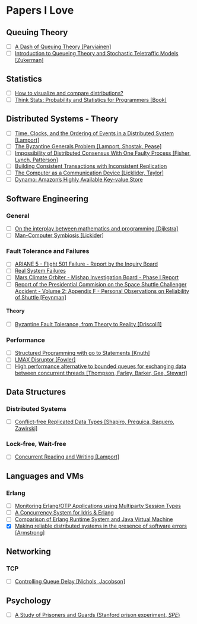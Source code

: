 # Papers I Love

## Queuing Theory

- [ ] [A Dash of Queuing Theory [Parviainen]](http://ss15-teropa.divshot.io/)
- [ ] [Introduction to Queueing Theory and Stochastic Teletraffic Models [Zukerman]](http://arxiv.org/pdf/1307.2968.pdf)

## Statistics

- [ ] [How to visualize and compare distributions?](https://flowingdata.com/2012/05/15/how-to-visualize-and-compare-distributions/)
- [ ] [Think Stats: Probability and Statistics for Programmers [Book]](http://greenteapress.com/thinkstats/thinkstats.pdf)

## Distributed Systems - Theory

- [ ] [Time, Clocks, and the Ordering of Events in a Distributed System [Lamport]](http://amturing.acm.org/p558-lamport.pdf)
- [ ] [The Byzantine Generals Problem [Lamport, Shostak, Pease]](http://research.microsoft.com/en-us/um/people/lamport/pubs/byz.pdf)
- [ ] [Impossibility of Distributed Consensus With One Faulty Process [Fisher, Lynch, Patterson]](http://groups.csail.mit.edu/tds/papers/Lynch/jacm85.pdf)
- [ ] [Building Consistent Transactions with Inconsistent Replication](http://delivery.acm.org/10.1145/2820000/2815404/p263-zhang.pdf?ip=89.75.157.114&id=2815404&acc=OA&key=4D4702B0C3E38B35%2E4D4702B0C3E38B35%2E4D4702B0C3E38B35%2ECF7AC3D0039C8615&CFID=745047049&CFTOKEN=22450389&__acm__=1452785384_94fae7896cb38250942cd2e84f121416)
- [ ] [The Computer as a Communication Device [Licklider, Taylor]](http://www.utexas.edu/lbj/archive/news/images/file/20_20_03_licklider-taylor-1.pdf)
- [ ] [Dynamo: Amazon’s Highly Available Key-value Store](http://www.allthingsdistributed.com/2007/10/amazons_dynamo.html)

## Software Engineering

### General

- [ ] [On the interplay between mathematics and programming [Dijkstra]](http://www.cs.utexas.edu/users/EWD/ewd06xx/EWD641.PDF)
- [ ] [Man-Computer Symbiosis [Lickider]](http://groups.csail.mit.edu/medg/people/psz/Licklider.html)

### Fault Tolerance and Failures

- [ ] [ARIANE 5 - Flight 501 Failure - Report by the Inquiry Board](http://esamultimedia.esa.int/docs/esa-x-1819eng.pdf)
- [ ] [Real System Failures](https://c3.nasa.gov/dashlink/static/media/other/Introduction1.html)
- [ ] [Mars Climate Orbiter - Mishap Investigation Board - Phase I Report](http://sunnyday.mit.edu/accidents/MCO_report.pdf)
- [ ] [Report of the Presidential Commision on the Space Shuttle Challenger Accident - Volume 2: Appendix F - Personal Observations on Reliability of Shuttle [Feynman]](http://history.nasa.gov/rogersrep/v2appf.htm)

#### Theory

- [ ] [Byzantine Fault Tolerance, from Theory to Reality [Driscoll1]](https://www.cs.indiana.edu/classes/p545/post/lec/fault-tolerance/Driscoll-Hall-Sivencrona-Xumsteg-03.pdf)

### Performance

- [ ] [Structured Programming with go to Statements [Knuth]](http://sbel.wisc.edu/Courses/ME964/Literature/knuthProgramming1974.pdf)
- [ ] [LMAX Disruptor [Fowler]](http://martinfowler.com/articles/lmax.html)
- [ ] [High performance alternative to bounded queues for exchanging data between concurrent threads [Thompson, Farley, Barker, Gee, Stewart]](http://lmax-exchange.github.io/disruptor/files/Disruptor-1.0.pdf)

## Data Structures

### Distributed Systems

-  [ ] [Conflict-free Replicated Data Types [Shapiro, Preguica, Baquero, Zawirski]](https://hal.inria.fr/inria-00609399v1/document)

### Lock-free, Wait-free

- [ ] [Concurrent Reading and Writing [Lamport]](http://research.microsoft.com/en-us/um/people/lamport/pubs/rd-wr.pdf)

## Languages and VMs

### Erlang

- [ ] [Monitoring Erlang/OTP Applications using Multiparty Session Types](http://simonjf.com/writing/msc-thesis.pdf)
- [ ] [A Concurrency System for Idris & Erlang](http://lenary.co.uk/publications/dissertation/Elliott_BSc_Dissertation.pdf)
- [ ] [Comparison of Erlang Runtime System and Java Virtual Machine](http://ds.cs.ut.ee/courses/course-files/To303nis%20Pool%20.pdf)
- [x] [Making reliable distributed systems in the presence of software errors [Armstrong]](http://ftp.nsysu.edu.tw/FreeBSD/ports/distfiles/erlang/armstrong_thesis_2003.pdf)

## Networking

### TCP

- [ ] [Controlling Queue Delay [Nichols, Jacobson]](http://delivery.acm.org/10.1145/2210000/2209336/p20-nichols.pdf?ip=89.75.156.194&id=2209336&acc=OPEN&key=4D4702B0C3E38B35%2E4D4702B0C3E38B35%2E4D4702B0C3E38B35%2E6D218144511F3437&CFID=734013774&CFTOKEN=87451886&__acm__=1448721166_5aa1bff1bfe693ed3914e1449e5f25b9)

## Psychology

- [ ] [A Study of Prisoners and Guards (Stanford prison experiment, *SPE*)](http://www.zimbardo.com/downloads/1973%20A%20Study%20of%20Prisoners%20and%20Guards,%20Naval%20Research%20Reviews.pdf)
